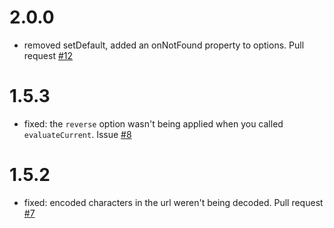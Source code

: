 # 2.0.0

- removed setDefault, added an onNotFound property to options.  Pull request [#12](https://github.com/TehShrike/hash-brown-router/pull/12)

# 1.5.3

- fixed: the `reverse` option wasn't being applied when you called `evaluateCurrent`.  Issue [#8](https://github.com/TehShrike/hash-brown-router/issues/8)

# 1.5.2

- fixed: encoded characters in the url weren't being decoded.  Pull request [#7](https://github.com/TehShrike/hash-brown-router/pull/7)
